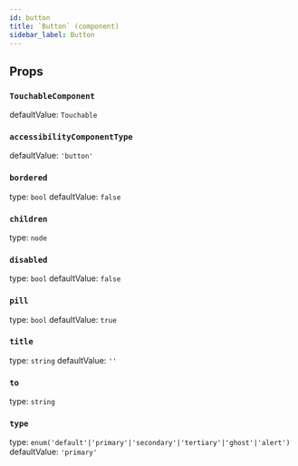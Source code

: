 ```yaml
---
id: button
title: `Button` (component)
sidebar_label: Button
---
```



Props
-----

### `TouchableComponent`

defaultValue: `Touchable`


### `accessibilityComponentType`

defaultValue: `'button'`


### `bordered`

type: `bool`
defaultValue: `false`


### `children`

type: `node`


### `disabled`

type: `bool`
defaultValue: `false`


### `pill`

type: `bool`
defaultValue: `true`


### `title`

type: `string`
defaultValue: `''`


### `to`

type: `string`


### `type`

type: `enum('default'|'primary'|'secondary'|'tertiary'|'ghost'|'alert')`
defaultValue: `'primary'`

